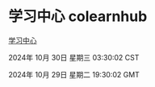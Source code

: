 # 学习中心 colearnhub
[学习中心](http://219.139.197.74:56308/colearnhub/)

2024年 10月 30日 星期三 03:30:02 CST

2024年 10月 29日 星期二 19:30:02 GMT
